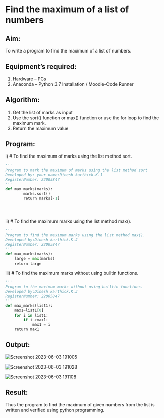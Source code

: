 # Find the maximum of a list of numbers
## Aim:
To write a program to find the maximum of a list of numbers.
## Equipment’s required:
1.	Hardware – PCs
2.	Anaconda – Python 3.7 Installation / Moodle-Code Runner
## Algorithm:
1.	Get the list of marks as input
2.	Use the sort() function or max() function or use the for loop to find the maximum mark.
3.	Return the maximum value
## Program:

i)	# To find the maximum of marks using the list method sort.
```Python
''' 
Program to mark the maximum of marks using the list method sort
Developed by: your name:Dinesh karthick.K.J
RegisterNumber: 22005847
'''
def max_marks(marks):
        marks.sort()
        return marks[-1]





```

ii)	# To find the maximum marks using the list method max().
```Python
''' 
Program to find the maximum marks using the list method max().
Developed by:Dinesh karthick.K.J
RegisterNumber: 22005847
'''
def max_marks(marks):
    large = max(marks)
    return large
```

iii) # To find the maximum marks without using builtin functions.
```Python
''' 
Program to the maximum marks without using builtin functions.
Developed by:Dinesh karthick.K.J
RegisterNumber: 22005847
'''
def max_marks(list1):
    max1=list1[0]
    for i in list1:
        if i >max1:
            max1 = i
    return max1
```
## Output:
![Screenshot 2023-06-03 191005](https://github.com/Apravinraj/FindMaximum/assets/118707879/27dc5e27-dad2-4483-a130-fde898fd2444)

![Screenshot 2023-06-03 191028](https://github.com/Apravinraj/FindMaximum/assets/118707879/23f996fb-b9d6-4925-b5fe-55e1a3531f37)

![Screenshot 2023-06-03 191108](https://github.com/Apravinraj/FindMaximum/assets/118707879/b9943d28-afaa-4c1a-9c9f-baec3e4cb6a3)

## Result:
Thus the program to find the maximum of given numbers from the list is written and verified using python programming.
